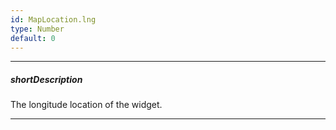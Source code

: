 ```yaml
---
id: MapLocation.lng
type: Number
default: 0
---
```

---
##### shortDescription
The longitude location of the widget.

---
